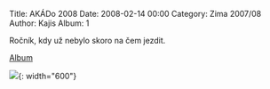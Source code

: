 Title: AKÁDo 2008
Date: 2008-02-14 00:00
Category: Zima 2007/08
Author: Kajis
Album: 1

Ročník, kdy už nebylo skoro na čem jezdit.

[Album](https://get.google.com/albumarchive/114366954716465137035/album/AF1QipNLuvLkPGjKQWO3sRIoBHobh2r5_q9dQ7KTAxE)

![]({static}/static/zima-2007-08/alba/kakado-08.jpg){: width="600"}

